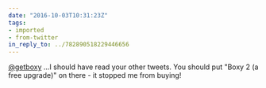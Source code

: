 ```yaml
---
date: "2016-10-03T10:31:23Z"
tags:
- imported
- from-twitter
in_reply_to: ../782890518229446656
---
```

[@getboxy](https://twitter.com/getboxy) …I should have read your other tweets. You should put "Boxy 2 \(a free upgrade\)" on there - it stopped me from buying\!
